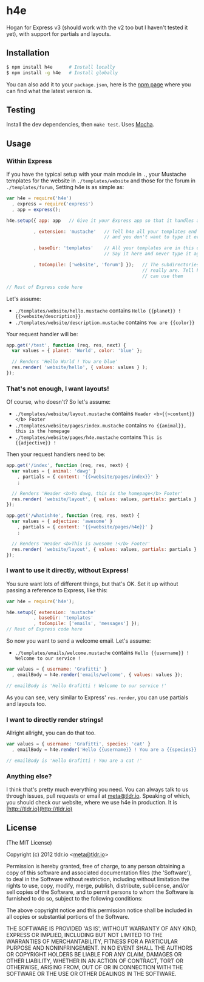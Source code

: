 h4e
===

Hogan for Express v3 (should work with the v2 too but I haven't tested it yet), with support for partials and layouts.

## Installation

```bash
$ npm install h4e      # Install locally
$ npm install -g h4e   # Install globally
```

You can also add it to your `package.json`, here is the [npm page](https://npmjs.org/package/h4e) where you can find what the latest version is.

## Testing

Install the dev dependencies, then `make test`. Uses <a target="_blank" href="http://visionmedia.github.com/mocha/">Mocha</a>.


## Usage
### Within Express

If you have the typical setup with your main module in `.`, your Mustache templates for the website in `./templates/website` 
and those for the forum in `./templates/forum`, Setting h4e is as simple as:

```javascript
var h4e = require('h4e')
  , express = require('express')
  , app = express();

h4e.setup({ app: app   // Give it your Express app so that it handles all the configuration

          , extension: 'mustache'   // Tell h4e all your templates end in '.mustache'
                                    // and you don't want to type it everytime

          , baseDir: 'templates'    // All your templates are in this directory or its descendants
                                    // Say it here and never type it again, h4e will know where to look

          , toCompile: ['website', 'forum'] });   // The subdirectories of baseDir where your templates
                                                  // really are. Tell h4e to compile them so you
                                                  // can use them

// Rest of Express code here
```

Let's assume:

* `./templates/website/hello.mustache` contains `Hello {{planet}} ! {{>website/description}}`
* `./templates/website/description.mustache` contains `You are {{color}}`

Your request handler will be:

```javascript
app.get('/test', function (req, res, next) {
  var values = { planet: 'World', color: 'blue' };

  // Renders 'Hello World ! You are blue'
  res.render( 'website/hello', { values: values } );
});

```

### That's not enough, I want layouts!
Of course, who doesn't? So let's assume:

* `./templates/website/layout.mustache` contains `Header <b>{{>content}}</b> Footer`
* `./templates/website/pages/index.mustache` contains `Yo {{animal}}, this is the homepage`
* `./templates/website/pages/h4e.mustache` contains `This is {{adjective}} !`

Then your request handlers need to be:

```javascript
app.get('/index', function (req, res, next) {
  var values = { animal: 'dawg' }
    , partials = { content: '{{>website/pages/index}}' }
    ;

  // Renders 'Header <b>Yo dawg, this is the homepage</b> Footer'
  res.render( 'website/layout', { values: values, partials: partials } );
});

app.get('/whatish4e', function (req, res, next) {
  var values = { adjective: 'awesome' }
    , partials = { content: '{{>website/pages/h4e}}' }
    ;

  // Renders 'Header <b>This is awesome !</b> Footer'
  res.render( 'website/layout', { values: values, partials: partials } );
});
```

### I want to use it directly, without Express!
You sure want lots of different things, but that's OK. Set it up without passing a reference to Express, like this:

```javascript
var h4e = require('h4e');

h4e.setup({ extension: 'mustache'
          , baseDir: 'templates'
          , toCompile: ['emails', 'messages'] });
// Rest of Express code here
```

So now you want to send a welcome email. Let's assume:
* `./templates/emails/welcome.mustache` contains `Hello {{username}} ! Welcome to our service !`

```javascript
var values = { username: 'Grafitti' }
  , emailBody = h4e.render('emails/welcome', { values: values });

// emailBody is 'Hello Grafitti ! Welcome to our service !'
```

As you can see, very similar to Express' `res.render`, you can use partials and layouts too.


### I want to directly render strings!
Allright allright, you can do that too.

```javascript
var values = { username: 'Grafitti', species: 'cat' }
  , emailBody = h4e.render('Hello {{username}} ! You are a {{species}}', { values: values });

// emailBody is 'Hello Grafitti ! You are a cat !'
```

### Anything else?
I think that's pretty much everything you need. You can always talk to us through issues, pull requests or email at meta@tldr.io.
Speaking of which, you should check our website, where we use h4e in production. It is [http://tldr.io](http://tldr.io)



## License 

(The MIT License)

Copyright (c) 2012 tldr.io &lt;meta@tldr.io&gt;

Permission is hereby granted, free of charge, to any person obtaining
a copy of this software and associated documentation files (the
'Software'), to deal in the Software without restriction, including
without limitation the rights to use, copy, modify, merge, publish,
distribute, sublicense, and/or sell copies of the Software, and to
permit persons to whom the Software is furnished to do so, subject to
the following conditions:

The above copyright notice and this permission notice shall be
included in all copies or substantial portions of the Software.

THE SOFTWARE IS PROVIDED 'AS IS', WITHOUT WARRANTY OF ANY KIND,
EXPRESS OR IMPLIED, INCLUDING BUT NOT LIMITED TO THE WARRANTIES OF
MERCHANTABILITY, FITNESS FOR A PARTICULAR PURPOSE AND NONINFRINGEMENT.
IN NO EVENT SHALL THE AUTHORS OR COPYRIGHT HOLDERS BE LIABLE FOR ANY
CLAIM, DAMAGES OR OTHER LIABILITY, WHETHER IN AN ACTION OF CONTRACT,
TORT OR OTHERWISE, ARISING FROM, OUT OF OR IN CONNECTION WITH THE
SOFTWARE OR THE USE OR OTHER DEALINGS IN THE SOFTWARE.